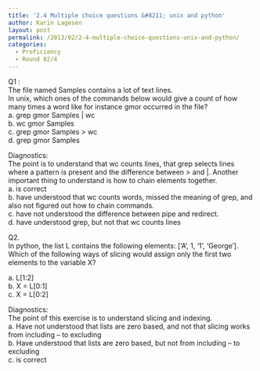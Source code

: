 ```yaml
---
title: '2.4 Multiple choice questions &#8211; unix and python'
author: Karin Lagesen
layout: post
permalink: /2013/02/2-4-multiple-choice-questions-unix-and-python/
categories:
  - Proficiency
  - Round 02/4
---
```

Q1 :  
The file named Samples contains a lot of text lines.  
In unix, which ones of the commands below would give a count of how many times a word like for instance gmor occurred in the file?  
a. grep gmor Samples | wc  
b. wc gmor Samples  
c. grep gmor Samples > wc  
d. grep gmor Samples

Diagnostics:  
The point is to understand that wc counts lines, that grep selects lines where a pattern is present and the difference between > and |. Another important thing to understand is how to chain elements together.  
a. is correct  
b. have understood that wc counts words, missed the meaning of grep, and also not figured out how to chain commands.  
c. have not understood the difference between pipe and redirect.  
d. have understood grep, but not that wc counts lines

Q2.  
In python, the list L contains the following elements: [‘A’, 1, ‘1’, ‘George’]. Which of the following ways of slicing would assign only the first two elements to the variable X?

a. L[1:2]  
b. X = L[0:1]  
c. X = L[0:2]

Diagnostics:  
The point of this exercise is to understand slicing and indexing.  
a. Have not understood that lists are zero based, and not that slicing works from including &#8211; to excluding  
b. Have understood that lists are zero based, but not from including &#8211; to excluding  
c. is correct